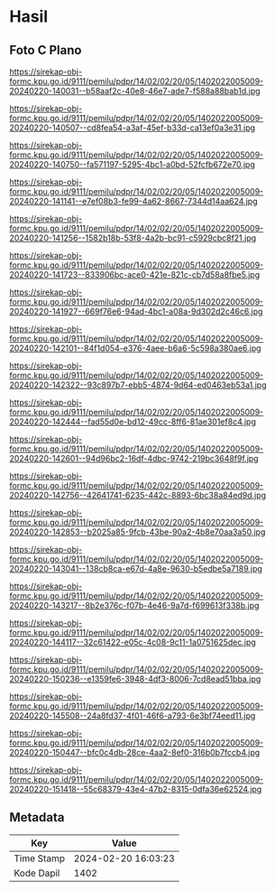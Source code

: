 # Hasil

## Foto C Plano

https://sirekap-obj-formc.kpu.go.id/9111/pemilu/pdpr/14/02/02/20/05/1402022005009-20240220-140031--b58aaf2c-40e8-46e7-ade7-f588a88bab1d.jpg

https://sirekap-obj-formc.kpu.go.id/9111/pemilu/pdpr/14/02/02/20/05/1402022005009-20240220-140507--cd8fea54-a3af-45ef-b33d-ca13ef0a3e31.jpg

https://sirekap-obj-formc.kpu.go.id/9111/pemilu/pdpr/14/02/02/20/05/1402022005009-20240220-140750--fa571197-5295-4bc1-a0bd-52fcfb672e70.jpg

https://sirekap-obj-formc.kpu.go.id/9111/pemilu/pdpr/14/02/02/20/05/1402022005009-20240220-141141--e7ef08b3-fe99-4a62-8667-7344d14aa624.jpg

https://sirekap-obj-formc.kpu.go.id/9111/pemilu/pdpr/14/02/02/20/05/1402022005009-20240220-141256--1582b18b-53f8-4a2b-bc91-c5929cbc8f21.jpg

https://sirekap-obj-formc.kpu.go.id/9111/pemilu/pdpr/14/02/02/20/05/1402022005009-20240220-141723--833906bc-ace0-421e-821c-cb7d58a8fbe5.jpg

https://sirekap-obj-formc.kpu.go.id/9111/pemilu/pdpr/14/02/02/20/05/1402022005009-20240220-141927--669f76e6-94ad-4bc1-a08a-9d302d2c46c6.jpg

https://sirekap-obj-formc.kpu.go.id/9111/pemilu/pdpr/14/02/02/20/05/1402022005009-20240220-142101--84f1d054-e376-4aee-b6a6-5c598a380ae6.jpg

https://sirekap-obj-formc.kpu.go.id/9111/pemilu/pdpr/14/02/02/20/05/1402022005009-20240220-142322--93c897b7-ebb5-4874-9d64-ed0463eb53a1.jpg

https://sirekap-obj-formc.kpu.go.id/9111/pemilu/pdpr/14/02/02/20/05/1402022005009-20240220-142444--fad55d0e-bd12-49cc-8ff6-81ae301ef8c4.jpg

https://sirekap-obj-formc.kpu.go.id/9111/pemilu/pdpr/14/02/02/20/05/1402022005009-20240220-142601--94d96bc2-16df-4dbc-9742-219bc3648f9f.jpg

https://sirekap-obj-formc.kpu.go.id/9111/pemilu/pdpr/14/02/02/20/05/1402022005009-20240220-142756--42641741-6235-442c-8893-6bc38a84ed9d.jpg

https://sirekap-obj-formc.kpu.go.id/9111/pemilu/pdpr/14/02/02/20/05/1402022005009-20240220-142853--b2025a85-9fcb-43be-90a2-4b8e70aa3a50.jpg

https://sirekap-obj-formc.kpu.go.id/9111/pemilu/pdpr/14/02/02/20/05/1402022005009-20240220-143041--138cb8ca-e67d-4a8e-9630-b5edbe5a7189.jpg

https://sirekap-obj-formc.kpu.go.id/9111/pemilu/pdpr/14/02/02/20/05/1402022005009-20240220-143217--8b2e376c-f07b-4e46-9a7d-f699613f338b.jpg

https://sirekap-obj-formc.kpu.go.id/9111/pemilu/pdpr/14/02/02/20/05/1402022005009-20240220-144117--32c61422-e05c-4c08-9c11-1a0751625dec.jpg

https://sirekap-obj-formc.kpu.go.id/9111/pemilu/pdpr/14/02/02/20/05/1402022005009-20240220-150236--e1359fe6-3948-4df3-8006-7cd8ead51bba.jpg

https://sirekap-obj-formc.kpu.go.id/9111/pemilu/pdpr/14/02/02/20/05/1402022005009-20240220-145508--24a8fd37-4f01-46f6-a793-6e3bf74eed11.jpg

https://sirekap-obj-formc.kpu.go.id/9111/pemilu/pdpr/14/02/02/20/05/1402022005009-20240220-150447--bfc0c4db-28ce-4aa2-8ef0-316b0b7fccb4.jpg

https://sirekap-obj-formc.kpu.go.id/9111/pemilu/pdpr/14/02/02/20/05/1402022005009-20240220-151418--55c68379-43e4-47b2-8315-0dfa36e62524.jpg


## Metadata

| Key        | Value               |
| ---------- | ------------------- |
| Time Stamp | 2024-02-20 16:03:23 |
| Kode Dapil | 1402                |



